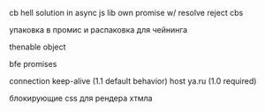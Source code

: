 cb hell solution in async js lib
own promise w/ resolve reject cbs

упаковка в промис и распаковка
для чейнинга

thenable object

bfe promises

connection keep-alive (1.1 default behavior)
host ya.ru (1.0 required)

блокирующие css для рендера хтмла